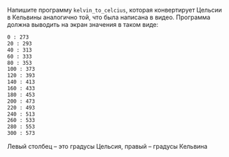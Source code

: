 Напишите программу `kelvin_to_celcius`, которая конвертирует Цельсии в Кельвины аналогично той, что была написана в видео. Программа должна выводить на экран значения в таком виде:

```sh
0 : 273
20 : 293
40 : 313
60 : 333
80 : 353
100 : 373
120 : 393
140 : 413
160 : 433
180 : 453
200 : 473
220 : 493
240 : 513
260 : 533
280 : 553
300 : 573
```

Левый столбец – это градусы Цельсия, правый – градусы Кельвина
